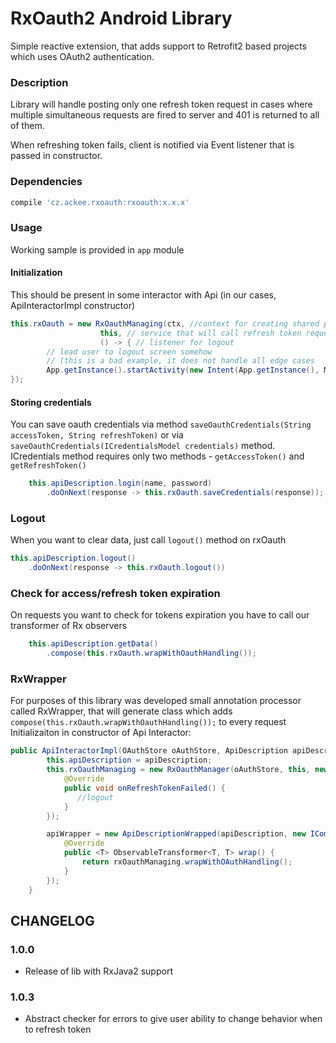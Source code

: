 # RxOauth2 Android Library

Simple reactive extension, that adds support to Retrofit2 based projects which uses OAuth2 authentication. 

### Description
Library will handle posting only one refresh token request in cases where multiple simultaneous requests are fired to server and 401 is returned to all of them.

When refreshing token fails, client is notified via Event listener that is passed in constructor. 

### Dependencies
```groovy
compile 'cz.ackee.rxoauth:rxoauth:x.x.x'

```

### Usage
Working sample is provided in `app` module
#### Initialization
This should be present in some interactor with Api (in our cases, ApiInteractorImpl constructor)
```java
this.rxOauth = new RxOauthManaging(ctx, //context for creating shared preferneces with oauth info
                    this, // service that will call refresh token request
                    () -> { // listener for logout
        // lead user to logout screen somehow
        // (this is a bad example, it does not handle all edge cases
        App.getInstance().startActivity(new Intent(App.getInstance(), MainActivity.class).addFlags(Intent.FLAG_ACTIVITY_NEW_TASK));
});
```
#### Storing credentials
You can save oauth credentials via method `saveOauthCredentials(String accessToken, String refreshToken)` or via `saveOauthCredentials(ICredentialsModel credentials)` method. ICredentials method requires only two methods - `getAccessToken()` and `getRefreshToken()`
```java
    this.apiDescription.login(name, password)
        .doOnNext(response -> this.rxOauth.saveCredentials(response));
```
### Logout
When you want to clear data, just call `logout()` method on rxOauth
```java
this.apiDescription.logout()
    .doOnNext(response -> this.rxOauth.logout())
```

### Check for access/refresh token expiration
On requests you want to check for tokens expiration you have to call our transformer of Rx observers
```java
    this.apiDescription.getData()
        .compose(this.rxOauth.wrapWithOauthHandling());
```

### RxWrapper
For purposes of this library was developed small annotation processor called RxWrapper, that will generate class which adds `compose(this.rxOauth.wrapWithOauthHandling());` to every request
Initializaiton in constructor of Api Interactor:
```java
public ApiInteractorImpl(OAuthStore oAuthStore, ApiDescription apiDescription) {
        this.apiDescription = apiDescription;
        this.rxOauthManaging = new RxOauthManager(oAuthStore, this, new IOauthEventListener() {
            @Override
            public void onRefreshTokenFailed() {
               //logout
            }
        });

        apiWrapper = new ApiDescriptionWrapped(apiDescription, new IComposeWrapper() {
            @Override
            public <T> ObservableTransformer<T, T> wrap() {
                return rxOauthManaging.wrapWithOAuthHandling();
            }
        });
    }
```


## CHANGELOG
### 1.0.0
- Release of lib with RxJava2 support
### 1.0.3
- Abstract checker for errors to give user ability to change behavior when to refresh token
